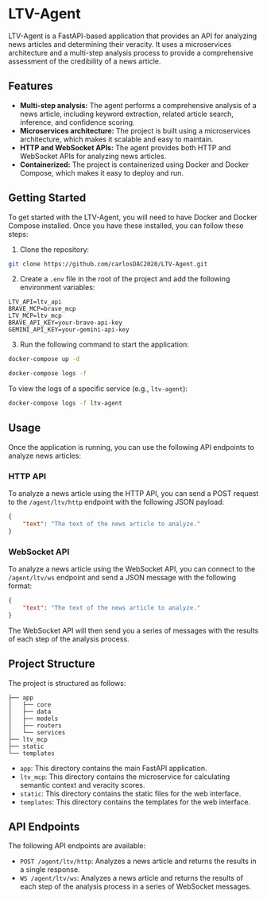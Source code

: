 # LTV-Agent

LTV-Agent is a FastAPI-based application that provides an API for analyzing news articles and determining their veracity. It uses a microservices architecture and a multi-step analysis process to provide a comprehensive assessment of the credibility of a news article.

## Features

-   **Multi-step analysis:** The agent performs a comprehensive analysis of a news article, including keyword extraction, related article search, inference, and confidence scoring.
-   **Microservices architecture:** The project is built using a microservices architecture, which makes it scalable and easy to maintain.
-   **HTTP and WebSocket APIs:** The agent provides both HTTP and WebSocket APIs for analyzing news articles.
-   **Containerized:** The project is containerized using Docker and Docker Compose, which makes it easy to deploy and run.

## Getting Started

To get started with the LTV-Agent, you will need to have Docker and Docker Compose installed. Once you have these installed, you can follow these steps:

1.  Clone the repository:

```bash
git clone https://github.com/carlosDAC2020/LTV-Agent.git
```

2.  Create a `.env` file in the root of the project and add the following environment variables:

```
LTV_API=ltv_api
BRAVE_MCP=brave_mcp
LTV_MCP=ltv_mcp
BRAVE_API_KEY=your-brave-api-key
GEMINI_API_KEY=your-gemini-api-key
```

3.  Run the following command to start the application:

```bash
docker-compose up -d

docker-compose logs -f
```

To view the logs of a specific service (e.g., `ltv-agent`):

```bash
docker-compose logs -f ltv-agent
```

## Usage

Once the application is running, you can use the following API endpoints to analyze news articles:

### HTTP API

To analyze a news article using the HTTP API, you can send a POST request to the `/agent/ltv/http` endpoint with the following JSON payload:

```json
{
    "text": "The text of the news article to analyze."
}
```

### WebSocket API

To analyze a news article using the WebSocket API, you can connect to the `/agent/ltv/ws` endpoint and send a JSON message with the following format:

```json
{
    "text": "The text of the news article to analyze."
}
```

The WebSocket API will then send you a series of messages with the results of each step of the analysis process.

## Project Structure

The project is structured as follows:

```
├── app
│   ├── core
│   ├── data
│   ├── models
│   ├── routers
│   └── services
├── ltv_mcp
├── static
└── templates
```

-   `app`: This directory contains the main FastAPI application.
-   `ltv_mcp`: This directory contains the microservice for calculating semantic context and veracity scores.
-   `static`: This directory contains the static files for the web interface.
-   `templates`: This directory contains the templates for the web interface.

## API Endpoints

The following API endpoints are available:

-   `POST /agent/ltv/http`: Analyzes a news article and returns the results in a single response.
-   `WS /agent/ltv/ws`: Analyzes a news article and returns the results of each step of the analysis process in a series of WebSocket messages.

